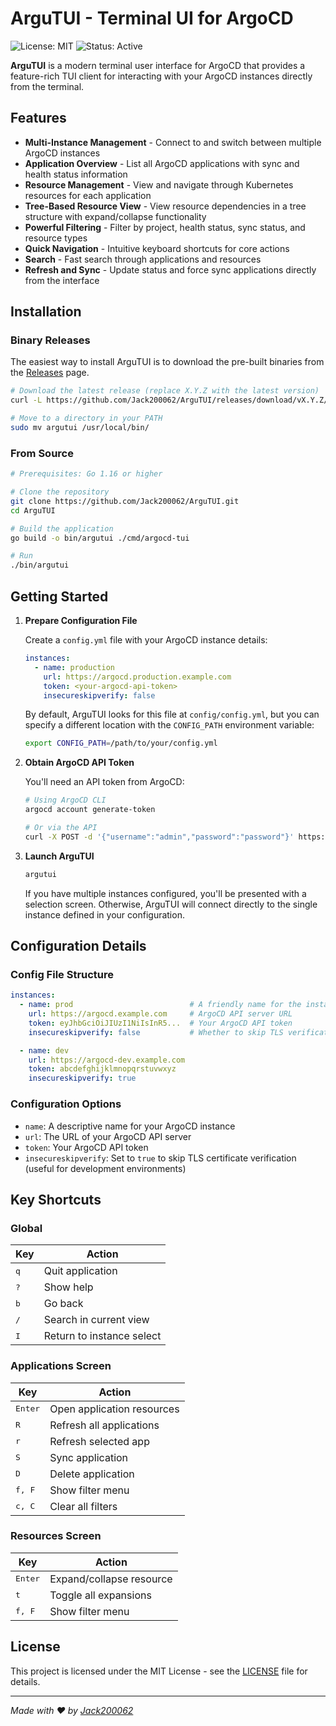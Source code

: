 # ArguTUI - Terminal UI for ArgoCD

![License: MIT](https://img.shields.io/badge/License-MIT-yellow.svg)
![Status: Active](https://img.shields.io/badge/Status-Active-green.svg)

**ArguTUI** is a modern terminal user interface for ArgoCD that provides a feature-rich TUI client for interacting with your ArgoCD instances directly from the terminal.

## Features

- **Multi-Instance Management** - Connect to and switch between multiple ArgoCD instances
- **Application Overview** - List all ArgoCD applications with sync and health status information
- **Resource Management** - View and navigate through Kubernetes resources for each application
- **Tree-Based Resource View** - View resource dependencies in a tree structure with expand/collapse functionality
- **Powerful Filtering** - Filter by project, health status, sync status, and resource types
- **Quick Navigation** - Intuitive keyboard shortcuts for core actions
- **Search** - Fast search through applications and resources
- **Refresh and Sync** - Update status and force sync applications directly from the interface

## Installation

### Binary Releases

The easiest way to install ArguTUI is to download the pre-built binaries from the [Releases](https://github.com/Jack200062/ArguTUI/releases) page.

```bash
# Download the latest release (replace X.Y.Z with the latest version)
curl -L https://github.com/Jack200062/ArguTUI/releases/download/vX.Y.Z/argutui_X.Y.Z_linux_amd64.tar.gz | tar xz

# Move to a directory in your PATH
sudo mv argutui /usr/local/bin/
```

### From Source

```bash
# Prerequisites: Go 1.16 or higher

# Clone the repository
git clone https://github.com/Jack200062/ArguTUI.git
cd ArguTUI

# Build the application
go build -o bin/argutui ./cmd/argocd-tui

# Run
./bin/argutui
```

## Getting Started

1. **Prepare Configuration File**

   Create a `config.yml` file with your ArgoCD instance details:

   ```yaml
   instances:
     - name: production
       url: https://argocd.production.example.com
       token: <your-argocd-api-token>
       insecureskipverify: false
   ```

   By default, ArguTUI looks for this file at `config/config.yml`, but you can specify a different location with the `CONFIG_PATH` environment variable:

   ```bash
   export CONFIG_PATH=/path/to/your/config.yml
   ```

2. **Obtain ArgoCD API Token**

   You'll need an API token from ArgoCD:

   ```bash
   # Using ArgoCD CLI
   argocd account generate-token

   # Or via the API
   curl -X POST -d '{"username":"admin","password":"password"}' https://argocd.example.com/api/v1/session
   ```

3. **Launch ArguTUI**

   ```bash
   argutui
   ```

   If you have multiple instances configured, you'll be presented with a selection screen. Otherwise, ArguTUI will connect directly to the single instance defined in your configuration.

## Configuration Details

### Config File Structure

```yaml
instances:
  - name: prod                          # A friendly name for the instance
    url: https://argocd.example.com     # ArgoCD API server URL
    token: eyJhbGciOiJIUzI1NiIsInR5...  # Your ArgoCD API token
    insecureskipverify: false           # Whether to skip TLS verification

  - name: dev
    url: https://argocd-dev.example.com
    token: abcdefghijklmnopqrstuvwxyz
    insecureskipverify: true
```

### Configuration Options

- `name`: A descriptive name for your ArgoCD instance
- `url`: The URL of your ArgoCD API server
- `token`: Your ArgoCD API token
- `insecureskipverify`: Set to `true` to skip TLS certificate verification (useful for development environments)

## Key Shortcuts

### Global

| Key           | Action                     |
|---------------|----------------------------|
| <kbd>q</kbd>  | Quit application           |
| <kbd>?</kbd>  | Show help                  |
| <kbd>b</kbd>  | Go back                    |
| <kbd>/</kbd>  | Search in current view     |
| <kbd>I</kbd>  | Return to instance select  |

### Applications Screen

| Key              | Action                    |
|------------------|---------------------------|
| <kbd>Enter</kbd> | Open application resources|
| <kbd>R</kbd>     | Refresh all applications  |
| <kbd>r</kbd>     | Refresh selected app      |
| <kbd>S</kbd>     | Sync application          |
| <kbd>D</kbd>     | Delete application        |
| <kbd>f, F</kbd>  | Show filter menu          |
| <kbd>c, C</kbd>  | Clear all filters         |

### Resources Screen

| Key           | Action                     |
|---------------|----------------------------|
| <kbd>Enter</kbd> | Expand/collapse resource |
| <kbd>t</kbd>  | Toggle all expansions      |
| <kbd>f, F</kbd> | Show filter menu         |

## License

This project is licensed under the MIT License - see the [LICENSE](LICENSE) file for details.

---

*Made with ❤️ by [Jack200062](https://github.com/Jack200062)*
